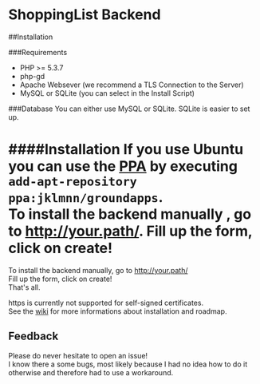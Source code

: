 # ShoppingList Backend

##Installation

###Requirements
* PHP >= 5.3.7
* php-gd
* Apache Websever (we recommend a TLS Connection to the Server)
* MySQL or SQLite (you can select in the Install Script)

###Database
You can either use MySQL or SQLite. SQLite is easier to set up.

####Installation
If you use Ubuntu you can use the [PPA](https://launchpad.net/~jklmnn/+archive/ubuntu/groundapps) by executing `add-apt-repository ppa:jklmnn/groundapps`.  
To install the backend manually , go to http://your.path/.
Fill up the form, click on create!
=======
To install the backend manually, go to http://your.path/  
Fill up the form, click on create!  
That's all.

https is currently not supported for self-signed certificates.  
See the [wiki](https://github.com/GroundApps/ShoppingList/wiki) for more informations about installation and roadmap.

## Feedback
Please do never hesitate to open an issue!<br>
I know there a some bugs, most likely because I had no idea how to do it otherwise and therefore had to use a workaround.
